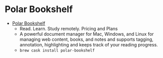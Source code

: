 # Polar Bookshelf
- [Polar Bookshelf](https://getpolarized.io/)
  -  Read. Learn. Study remotely. Pricing and Plans
  - A powerful document manager for Mac, Windows, and Linux for managing web content, books, and notes and supports tagging, annotation, highlighting and keeps track of your reading progress.
  - `brew cask install polar-bookshelf`
